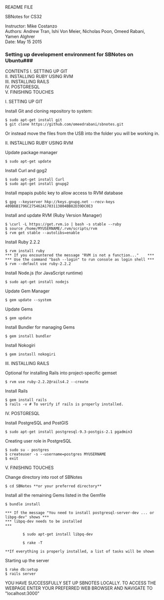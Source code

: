 README FILE

SBNotes for CS32

Instructor: Mike Costanzo  
Authors: Andrew Tran, Ishi Von Meier, Nicholas Poon, Omeed Rabani, Yamen Alghrer  
Date: May 15 2015




### Setting up development environment for SBNotes on Ubuntu###




CONTENTS
I.		SETTING UP GIT  
II.		INSTALLING RUBY USING RVM  
III.	INSTALLING RAILS  
IV.		POSTGRESQL  
V.		FINISHING TOUCHES  





I.	SETTING UP GIT

Install Git and cloning repository to system:
	
	$ sudo apt-get install git
	$ git clone https://github.com/omeedrabani/sbnotes.git

Or instead move the files from the USB into the folder you will be working in.



II.	INSTALLING RUBY USING RVM

Update package manager

	$ sudo apt-get update


Install Curl and gpg2

	$ sudo apt-get install Curl
	$ sudo apt-get install gnupg2


Install mpapis public key to allow access to RVM database

	$ gpg --keyserver hkp://keys.gnupg.net --recv-keys 409B6B1796C275462A1703113804BB82D39DC0E3


Install and update RVM (Ruby Version Manager)

	$ \curl -L https://get.rvm.io | bash -s stable --ruby
	$ source /home/MYUSERNAME/.rvm/scripts/rvm
	$ rvm get stable --autolibs=enable


Install Ruby 2.2.2

	$ rvm install ruby
	*** If you encountered the message "RVM is not a function..." 	 ***
	***	Use the command "bash --login" to run console as login shell ***
	$ rvm --default use ruby-2.2.2


Install Node.js (for JavaScript runtime)

	$ sudo apt-get install nodejs


Update Gem Manager

	$ gem update --system


Update Gems

	$ gem update


Install Bundler for managing Gems

	$ gem install bundler


Install Nokogiri 

	$ gem instasll nokogiri





III. INSTALLING RAILS

Optional for installing Rails into project-specific gemset

	$ rvm use ruby-2.2.2@rails4.2 --create

Install Rails

	$ gem install rails
	$ rails -v # To verify if rails is properly installed.  





IV.	POSTGRESQL

Install PostgreSQL and PostGIS

	$ sudo apt-get install postgresql-9.3-postgis-2.1 pgadmin3

Creating user role in PostgreSQL

	$ sudo su - postgres
	$ createuser -s --username=postgres MYUSERNAME
	$ exit





V.	FINISHING TOUCHES

Change directory into root of SBNotes

	$ cd SBNotes **or your preferred directory**

Install all the remaining Gems listed in the Gemfile

	$ bundle install

	*** If the message "You need to install postgresql-server-dev ... or libpq-dev" shows ***
	*** libpq-dev needs to be installed													  ***

			$ sudo apt-get install libpq-dev

			$ rake -T 

	**If everything is properly installed, a list of tasks will be shown

Starting up the server

	$ rake db:setup
	$ rails server




YOU HAVE SUCCESSFULLY SET UP SBNOTES LOCALLY. TO ACCESS THE WEBPAGE 
ENTER YOUR PREFERRED WEB BROWSER AND NAVIGATE TO "localhost:3000" 